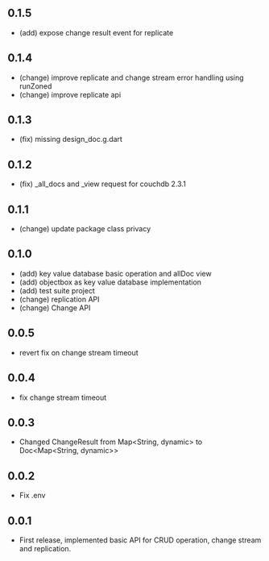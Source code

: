 ## 0.1.5
* (add) expose change result event for replicate

## 0.1.4
* (change) improve replicate and change stream error handling using runZoned
* (change) improve replicate api

## 0.1.3
* (fix) missing design_doc.g.dart

## 0.1.2
* (fix) _all_docs and _view request for couchdb 2.3.1

## 0.1.1
* (change) update package class privacy

## 0.1.0
* (add) key value database basic operation and allDoc view
* (add) objectbox as key value database implementation
* (add) test suite project
* (change) replication API
* (change) Change API

## 0.0.5
* revert fix on change stream timeout

## 0.0.4
* fix change stream timeout

## 0.0.3
* Changed ChangeResult from Map<String, dynamic> to Doc<Map<String, dynamic>>

## 0.0.2
* Fix .env

## 0.0.1
* First release, implemented basic API for CRUD operation, change stream and replication.
